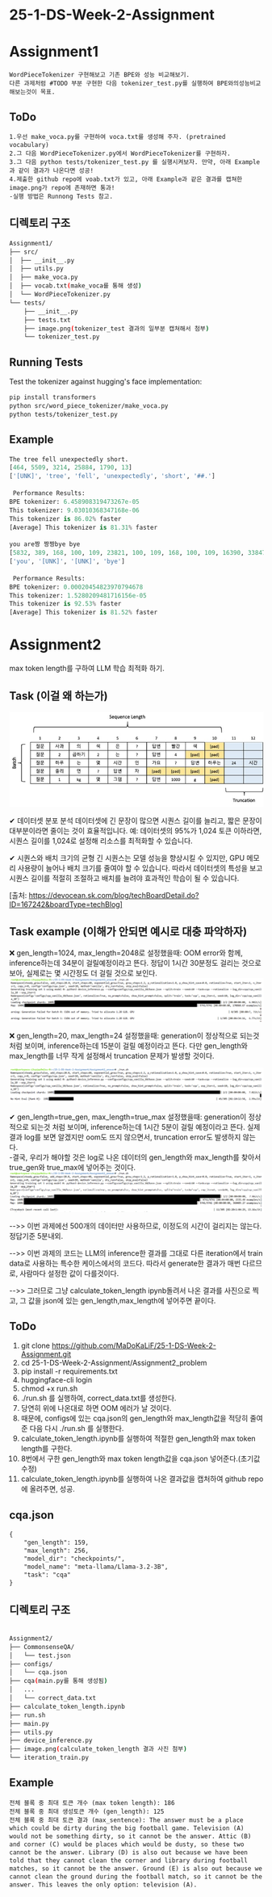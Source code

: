 # 25-1-DS-Week-2-Assignment

# Assignment1
	WordPieceTokenizer 구현해보고 기존 BPE와 성능 비교해보기.
	다른 과제처럼 #TODO 부분 구현한 다음 tokenizer_test.py를 실행하여 BPE와의성능비교해보는것이 목표.
## ToDo
	1.우선 make_voca.py를 구현하여 voca.txt를 생성해 주자. (pretrained vocabulary)
    2.그 다음 WordPieceTokenizer.py에서 WordPieceTokenizer를 구현하자.
	3.그 다음 python tests/tokenizer_test.py 를 실행시켜보자. 만약, 아래 Example과 같이 결과가 나온다면 성공!
    4.제출한 github repo에 voab.txt가 있고, 아래 Example과 같은 결과를 캡쳐한 image.png가 repo에 존재하면 통과! 
    -실행 방법은 Runnong Tests 참고. 

## 디렉토리 구조
```bash
Assignment1/
├── src/
│  ├── __init__.py
│  ├── utils.py
│  ├── make_voca.py
│  ├── vocab.txt(make_voca를 통해 생성)
│  └── WordPieceTokenizer.py
└── tests/
    ├── __init__.py
    ├── tests.txt
    ├── image.png(tokenizer_test 결과의 일부분 캡쳐해서 첨부)
    └── tokenizer_test.py

```

## Running Tests

Test the tokenizer against hugging's face implementation:

```bash
pip install transformers
python src/word_piece_tokenizer/make_voca.py
python tests/tokenizer_test.py
```

## Example 

```python
The tree fell unexpectedly short.
[464, 5509, 3214, 25884, 1790, 13]
['[UNK]', 'tree', 'fell', 'unexpectedly', 'short', '##.']

 Performance Results:
BPE tokenizer: 6.458908319473267e-05
This tokenizer: 9.03010368347168e-06
This tokenizer is 86.02% faster
[Average] This tokenizer is 81.31% faster

you are짱 짱짱bye bye
[5832, 389, 168, 100, 109, 23821, 100, 109, 168, 100, 109, 16390, 33847]
['you', '[UNK]', '[UNK]', 'bye']

 Performance Results:
BPE tokenizer: 0.00020454823970794678
This tokenizer: 1.5280209481716156e-05
This tokenizer is 92.53% faster
[Average] This tokenizer is 81.52% faster


```

# Assignment2
max token length를 구하여 LLM 학습 최적화 하기.

## Task (이걸 왜 하는가)
![alt text](image.png)

✔ 데이터셋 분포 분석
데이터셋에 긴 문장이 많으면 시퀀스 길이를 늘리고, 짧은 문장이 대부분이라면 줄이는 것이 효율적입니다.
예: 데이터셋의 95%가 1,024 토큰 이하라면, 시퀀스 길이를 1,024로 설정해 리소스를 최적화할 수 있습니다.

✔ 시퀀스와 배치 크기의 균형
긴 시퀀스는 모델 성능을 향상시킬 수 있지만, GPU 메모리 사용량이 늘어나 배치 크기를 줄여야 할 수 있습니다.
따라서 데이터셋의 특성을 보고 시퀀스 길이를 적절히 조절하고 배치를 늘려야 효과적인 학습이 될 수 있습니다.

[출처: https://devocean.sk.com/blog/techBoardDetail.do?ID=167242&boardType=techBlog]

## Task example (이해가 안되면 예시로 대충 파악하자)
❌ gen_length=1024, max_length=2048로 설정했을때: 
    OOM error와 함께, inference하는데 34분이 걸릴예정이라고 뜬다. 정답이 1시간 30분정도 걸리는 것으로 보아, 
    실제로는 몇 시간정도 더 걸릴 것으로 보인다.
![alt text](image-3.png)

❌ gen_length=20, max_length=24 설정했을때: 
    generation이 정상적으로 되는것 처럼 보이며, inference하는데 15분이 걸릴 예정이라고 뜬다. 
    다만 gen_length와 max_length를 너무 작게 설정해서 truncation 문제가 발생할 것이다.

![alt text](image-2.png)

✔ gen_length=true_gen, max_length=true_max 설정했을때: 
    generation이 정상적으로 되는것 처럼 보이며, inference하는데 1시간 5분이 걸릴 예정이라고 뜬다.
    실제 결과 log를 보면 알겠지만 oom도 뜨지 않으면서, truncation error도 발생하지 않는다.  
-결국, 우리가 해야할 것은 log로 나온 데이터의 gen_length와 max_length를 찾아서 true_gen와 true_max에 넣어주는 것이다.
![alt text](image-1.png)

-->> 이번 과제에선 500개의 데이터만 사용하므로, 이정도의 시간이 걸리지는 않는다. 정답기준 5분내외.

-->> 이번 과제의 코드는 LLM의 inference한 결과를 그대로 다른 iteration에서 train data로 사용하는 특수한 케이스에서의 코드다. 따라서 generate한 결과가 매번 다르므로, 사람마다 설정한 값이 다를것이다. 

-->> 그러므로 그냥 calculate_token_length ipynb돌려서 나온 결과를 사진으로 찍고, 
     그 값을 json에 있는 gen_length,max_length에 넣어주면 끝이다.

## ToDo
1. git clone https://github.com/MaDoKaLiF/25-1-DS-Week-2-Assignment.git
2. cd 25-1-DS-Week-2-Assignment/Assignment2_problem
3. pip install -r requirements.txt
4. huggingface-cli login
5. chmod +x run.sh
6. ./run.sh 를 실행하여, correct_data.txt를 생성한다.
7. 당연히 위에 나온대로 하면 OOM 에러가 날 것이다.  
8. 때문에, configs에 있는 cqa.json의 gen_length와 max_length값을 적당히 줄여준 다음 다시 ./run.sh 를 실행한다.
9. calculate_token_length.ipynb를 실행하여 적절한 gen_length와 max token length를 구한다.
10. 8번에서 구한 gen_length와 max token length값을 cqa.json 넣어준다.(초기값 수정)
11. calculate_token_length.ipynb를 실행하여 나온 결과값을 캡처하여 github repo에 올려주면, 성공. 

## cqa.json
```
{
    "gen_length": 159,
    "max_length": 256,
    "model_dir": "checkpoints/",
    "model_name": "meta-llama/Llama-3.2-3B",
    "task": "cqa"
}
```

## 디렉토리 구조
```bash

Assignment2/
├── CommonsenseQA/
│   └── test.json
├── configs/
│   └── cqa.json
├── cqa(main.py를 통해 생성됨)
│	...
│	└── correct_data.txt
├── calculate_token_length.ipynb
├── run.sh
├── main.py
├── utils.py
├── device_inference.py
├── image.png(calculate_token_length 결과 사진 첨부)
└── iteration_train.py
```
## Example 

```
전체 블록 중 최대 토큰 개수 (max token length): 186
전체 블록 중 최대 생성토큰 개수 (gen_length): 125
전체 블록 중 최대 토큰 결과 (max_sentence): The answer must be a place which could be dirty during the big football game. Television (A) would not be something dirty, so it cannot be the answer. Attic (B) and corner (C) would be places which would be dusty, so these two cannot be the answer. Library (D) is also out because we have been told that they cannot clean the corner and library during football matches, so it cannot be the answer. Ground (E) is also out because we cannot clean the ground during the football match, so it cannot be the answer. This leaves the only option: television (A).
```
